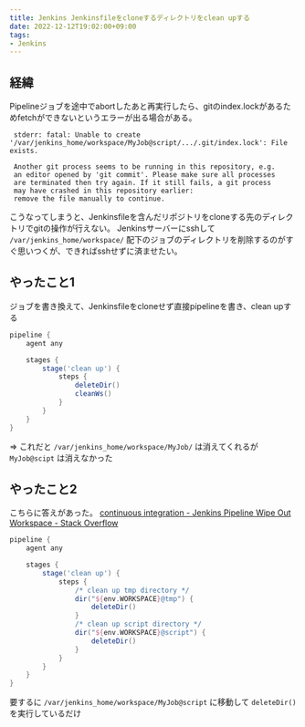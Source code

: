 ```yaml
---
title: Jenkins Jenkinsfileをcloneするディレクトリをclean upする
date: 2022-12-12T19:02:00+09:00
tags:
- Jenkins
---
```


## 経緯

Pipelineジョブを途中でabortしたあと再実行したら、gitのindex.lockがあるためfetchができないというエラーが出る場合がある。

````
 stderr: fatal: Unable to create '/var/jenkins_home/workspace/MyJob@script/.../.git/index.lock': File exists.
 
 Another git process seems to be running in this repository, e.g.
 an editor opened by 'git commit'. Please make sure all processes
 are terminated then try again. If it still fails, a git process
 may have crashed in this repository earlier:
 remove the file manually to continue.
````

こうなってしまうと、Jenkinsfileを含んだリポジトリをcloneする先のディレクトリでgitの操作が行えない。
Jenkinsサーバーにsshして `/var/jenkins_home/workspace/` 配下のジョブのディレクトリを削除するのがすぐ思いつくが、できればsshせずに済ませたい。

## やったこと1

ジョブを書き換えて、Jenkinsfileをcloneせず直接pipelineを書き、clean upする

````groovy
pipeline {
    agent any

    stages {
        stage('clean up') {
            steps {
                deleteDir()
                cleanWs()
            }
        }
    }
}
````

=> これだと `/var/jenkins_home/workspace/MyJob/` は消えてくれるが `MyJob@scipt` は消えなかった

## やったこと2

こちらに答えがあった。
[continuous integration - Jenkins Pipeline Wipe Out Workspace - Stack Overflow](https://stackoverflow.com/questions/37468455/jenkins-pipeline-wipe-out-workspace)

````groovy
pipeline {
    agent any

    stages {
        stage('clean up') {
            steps {
                /* clean up tmp directory */
                dir("${env.WORKSPACE}@tmp") {
                    deleteDir()
                }
                /* clean up script directory */
                dir("${env.WORKSPACE}@script") {
                    deleteDir()
                }
            }
        }
    }
}
````

要するに `/var/jenkins_home/workspace/MyJob@script` に移動して `deleteDir()` を実行しているだけ
